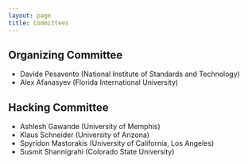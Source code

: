 ```yaml
---
layout: page
title: Committees
---
```


## Organizing Committee

- Davide Pesavento (National Institute of Standards and Technology)
- Alex Afanasyev (Florida International University)

## Hacking Committee

- Ashlesh Gawande (University of Memphis)
- Klaus Schneider (University of Arizona)
- Spyridon Mastorakis (University of California, Los Angeles)
- Susmit Shannigrahi (Colorado State University)
